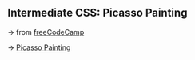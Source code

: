 ## Intermediate CSS: Picasso Painting

&rarr; from [freeCodeCamp](https://www.freecodecamp.org/learn/2022/responsive-web-design/)

&rarr; [Picasso Painting](https://fdromer.github.io/picasso_painting/)